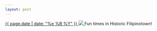 ```yaml
---
layout: post
---
```


<p>
  <a href="/301">
    <time>{{ page.date | date: "%e %B %Y" }}</time>
    <img src="https://s3.amazonaws.com/life.aaronjgreenberg.com/301.jpg">
  </a>
  Fun times in Historic Filipinotown!
</p>
